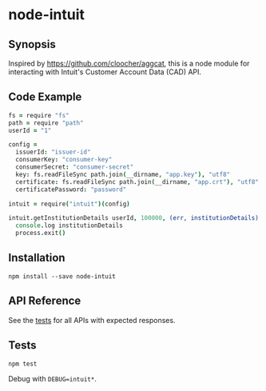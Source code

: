 # node-intuit

## Synopsis

Inspired by https://github.com/cloocher/aggcat, this is a node module for interacting
with Intuit's Customer Account Data (CAD) API.

## Code Example

```coffeescript
fs = require "fs"
path = require "path"
userId = "1"

config =
  issuerId: "issuer-id"
  consumerKey: "consumer-key"
  consumerSecret: "consumer-secret"
  key: fs.readFileSync path.join(__dirname, "app.key"), "utf8"
  certificate: fs.readFileSync path.join(__dirname, "app.crt"), "utf8"
  certificatePassword: "password"

intuit = require("intuit")(config)

intuit.getInstitutionDetails userId, 100000, (err, institutionDetails) ->
  console.log institutionDetails
  process.exit()
```

## Installation

`npm install --save node-intuit`

## API Reference

See the [tests](https://github.com/hellodigit/node-intuit/blob/master/test/api.coffee)
for all APIs with expected responses.

## Tests

`npm test`

Debug with `DEBUG=intuit*`.
